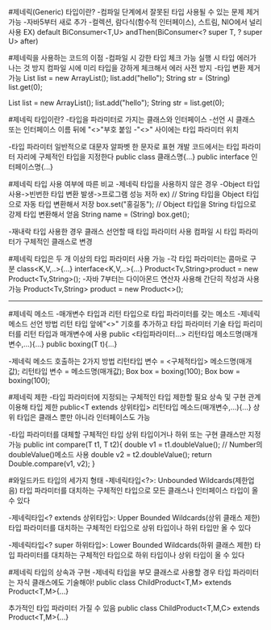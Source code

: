 #제네릭(Generic) 타입이란?
-컴파일 단계에서 잘못된 타입 사용될 수 있는 문제 제거 가능
-자바5부터 새로 추가
-컬렉션, 람다식(함수적 인터페이스), 스트림, NIO에서 널리 사용
EX)
default BiConsumer<T,U> andThen(BiConsumer<? super T, ? super U> after)

#제네릭을 사용하는 코드의 이점
-컴파일 시 강한 타입 체크 가능
실행 시 타입 에러가 나는 것 방지
컴파일 시에 미리 타입을 강하게 체크해서 에러 사전 방지
-타입 변환 제거 가능
List list = new ArrayList();
list.add("hello");
String str = (String) list.get(0);

List<String> list = new ArrayList<String>();
list.add("hello");
String str = list.get(0);

#제네릭 타입이란?
-타입을 파라미터로 가지는 클래스와 인터페이스
-선언 시 클래스 또는 인터페이스 이름 뒤에 "<>"부호 붙임
-"<>" 사이에는 타입 파라미터 위치

-타입 파라미터
일반적으로 대문자 알파벳 한 문자로 표현
개발 코드에서는 타입 파라미터 자리에 구체적인 타입을 지정한다
public class 클래스명<T>{...}
public interface 인터페이스명<T>{...}

#제네릭 타입 사용 여부에 따른 비교
-제네릭 타입을 사용하지 않은 경우
-Object 타입 사용->빈번한 타입 변환 발생->프로그램 성능 저하
ex)
// String 타입을 Object 타입으로 자동 타입 변환해서 저장
box.set("홍길동"); 
// Object 타입을 String 타입으로 강제 타입 변환해서 얻음
String name = (String) box.get();

-재내락 타입 사용한 경우
클래스 선언할 때 타입 파라미터 사용
컴파일 시 타입 파라미터가 구체적인 클래스로 변경

#제네릭 타입은 두 개 이상의 타입 파라미터 사용 가능
-각 타입 파라미터는 콤마로 구분
class<K,V,..>{...}
interface<K,V,..>{...}
Product<Tv,String>product = new Product<Tv,String>();
-자바 7부터는 다이아몬드 연산자 사용해 간단히 작성과 사용 가능
Product<Tv,String> product = new Product<>();

---------------------------

#제네릭 메소드 
-매개변수 타입과 리턴 타입으로 타입 파라미터를 갖는 메소드
-제네릭 메소드 선언 방법
리턴 타입 앞에"<>" 기호를 추가하고 타입 파라미터 기술
타입 파리미터를 리턴 타입과 매개변수에 사용
public <타입파라미터...> 리턴타입 메소드명(매개변수,...){...}
public<T> boxing(T t){...}

-제네릭 메소드 호출하는 2가지 방법
리턴타입 변수 = <구체적타입> 메소드명(매개값);
리턴타입 변수 = 메소드명(매개값);
Box<Integer> box = <Integer>boxing(100);
Box<Integer> bow = boxing(100);

#제네릭 제한
-타입 파라미터에 지정되는 구체적인 타입 제한할 필요
상속 및 구현 관계 이용해 타입 제한
public<T extends 상위타입> 리턴타입 메소드(매개변수,...){...}
상위 타입은 클래스 뿐만 아니라 인터페이스도 가능

-타입 파라미터를 대체할 구체적인 타입
상위 타입이거나 하위 또는 구현 클래스만 지정 가능
public <T extends Number> int compare(T t1, T t2){
    double v1 = t1.doubleValue();   // Number의 doubleValue()메소드 사용
    double v2 = t2.doubleValue();
    return Double.compare(v1, v2);
}

#와일드카드 타입의 세가지 형태
-제네릭타입<?>: Unbounded Wildcards(제한업음)
타입 파라미터를 대치하는 구체적인 타입으로 모든 클래스나 인터페이스 타입이 올 수 있다

-제네릭타입<? extends 상위타입>: Upper Bounded Wildcards(상위 클래스 제한)
타입 파라미터를 대치하는 구체적인 타입으로 상위 타입이나 하위 타입만 올 수 있다

-제네릭타입<? super 하위타입>: Lower Bounded Wildcards(하위 클래스 제한)
타입 파라미터를 대치하는 구체적인 타입으로 하위 타입이나 상위 타입이 올 수 있다

#제네릭 타입의 상속과 구현
-제네릭 타입을 부모 클래스로 사용할 경우
타입 파라미터는 자식 클래스에도 기술해야!
public class ChildProduct<T,M> extends Product<T,M>{...}

추가적인 타입 파라미터 가질 수 있음
public class ChildProduct<T,M,C> extends Product<T,M>{...}
